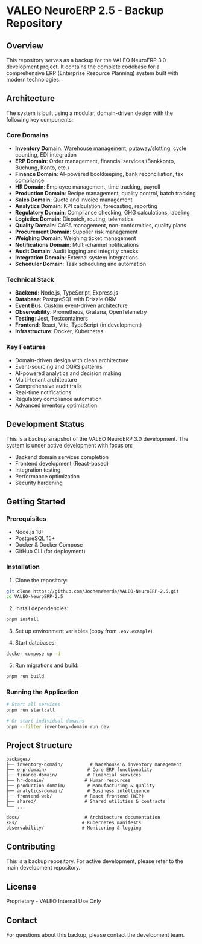 # VALEO NeuroERP 2.5 - Backup Repository

## Overview

This repository serves as a backup for the VALEO NeuroERP 3.0 development project. It contains the complete codebase for a comprehensive ERP (Enterprise Resource Planning) system built with modern technologies.

## Architecture

The system is built using a modular, domain-driven design with the following key components:

### Core Domains
- **Inventory Domain**: Warehouse management, putaway/slotting, cycle counting, EDI integration
- **ERP Domain**: Order management, financial services (Bankkonto, Buchung, Konto, etc.)
- **Finance Domain**: AI-powered bookkeeping, bank reconciliation, tax compliance
- **HR Domain**: Employee management, time tracking, payroll
- **Production Domain**: Recipe management, quality control, batch tracking
- **Sales Domain**: Quote and invoice management
- **Analytics Domain**: KPI calculation, forecasting, reporting
- **Regulatory Domain**: Compliance checking, GHG calculations, labeling
- **Logistics Domain**: Dispatch, routing, telematics
- **Quality Domain**: CAPA management, non-conformities, quality plans
- **Procurement Domain**: Supplier risk management
- **Weighing Domain**: Weighing ticket management
- **Notifications Domain**: Multi-channel notifications
- **Audit Domain**: Audit logging and integrity checks
- **Integration Domain**: External system integrations
- **Scheduler Domain**: Task scheduling and automation

### Technical Stack
- **Backend**: Node.js, TypeScript, Express.js
- **Database**: PostgreSQL with Drizzle ORM
- **Event Bus**: Custom event-driven architecture
- **Observability**: Prometheus, Grafana, OpenTelemetry
- **Testing**: Jest, Testcontainers
- **Frontend**: React, Vite, TypeScript (in development)
- **Infrastructure**: Docker, Kubernetes

### Key Features
- Domain-driven design with clean architecture
- Event-sourcing and CQRS patterns
- AI-powered analytics and decision making
- Multi-tenant architecture
- Comprehensive audit trails
- Real-time notifications
- Regulatory compliance automation
- Advanced inventory optimization

## Development Status

This is a backup snapshot of the VALEO NeuroERP 3.0 development. The system is under active development with focus on:

- Backend domain services completion
- Frontend development (React-based)
- Integration testing
- Performance optimization
- Security hardening

## Getting Started

### Prerequisites
- Node.js 18+
- PostgreSQL 15+
- Docker & Docker Compose
- GitHub CLI (for deployment)

### Installation

1. Clone the repository:
```bash
git clone https://github.com/JochenWeerda/VALEO-NeuroERP-2.5.git
cd VALEO-NeuroERP-2.5
```

2. Install dependencies:
```bash
pnpm install
```

3. Set up environment variables (copy from `.env.example`)

4. Start databases:
```bash
docker-compose up -d
```

5. Run migrations and build:
```bash
pnpm run build
```

### Running the Application

```bash
# Start all services
pnpm run start:all

# Or start individual domains
pnpm --filter inventory-domain run dev
```

## Project Structure

```
packages/
├── inventory-domain/          # Warehouse & inventory management
├── erp-domain/               # Core ERP functionality
├── finance-domain/           # Financial services
├── hr-domain/               # Human resources
├── production-domain/        # Manufacturing & quality
├── analytics-domain/         # Business intelligence
├── frontend-web/            # React frontend (WIP)
├── shared/                  # Shared utilities & contracts
└── ...

docs/                        # Architecture documentation
k8s/                        # Kubernetes manifests
observability/              # Monitoring & logging
```

## Contributing

This is a backup repository. For active development, please refer to the main development repository.

## License

Proprietary - VALEO Internal Use Only

## Contact

For questions about this backup, please contact the development team.
